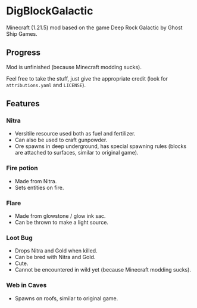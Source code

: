 # DigBlockGalactic

Minecraft (1.21.5) mod based on the game Deep Rock Galactic by Ghost Ship Games.

## Progress

Mod is unfinished (because Minecraft modding sucks).

Feel free to take the stuff, just give the appropriate credit (look for `attributions.yaml` and `LICENSE`).

## Features

### Nitra

- Versitile resource used both as fuel and fertilizer.
- Can also be used to craft gunpowder.
- Ore spawns in deep underground, has special spawning rules (blocks are attached to surfaces, similar to original game).

### Fire potion

- Made from Nitra.
- Sets entities on fire.

### Flare

- Made from glowstone / glow ink sac.
- Can be thrown to make a light source.

### Loot Bug

- Drops Nitra and Gold when killed.
- Can be bred with Nitra and Gold.
- Cute.
- Cannot be encountered in wild yet (because Minecraft modding sucks).

### Web in Caves

- Spawns on roofs, similar to original game.
